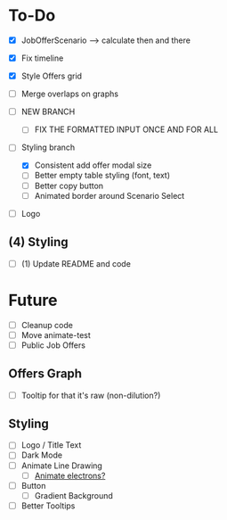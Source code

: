 # To-Do

- [x] JobOfferScenario --> calculate then and there
- [x] Fix timeline
- [x] Style Offers grid
- [ ] Merge overlaps on graphs

- [ ] NEW BRANCH
  - [ ] FIX THE FORMATTED INPUT ONCE AND FOR ALL

- [ ] Styling branch
  - [x] Consistent add offer modal size
  - [ ] Better empty table styling (font, text)
  - [ ] Better copy button
  - [ ] Animated border around Scenario Select

- [ ] Logo

## (4) Styling
- [ ] (1) Update README and code 

# Future
- [ ] Cleanup code
 - [ ] Move animate-test 
- [ ] Public Job Offers

## Offers Graph
- [ ] Tooltip for that it's raw (non-dilution?)

## Styling
- [ ] Logo / Title Text
- [ ] Dark Mode
- [ ] Animate Line Drawing
  - [ ] [Animate electrons?](https://ibelick.com/blog/create-shooting-star-border-tailwind-css)
- [ ] Button
  - [ ] Gradient Background
- [ ] Better Tooltips
